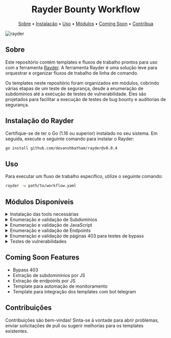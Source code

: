 <h1 align="center">Rayder Bounty Workflow</h1>

<p align="center">
  <a href="#sobre">Sobre</a> •
  <a href="#instalação-do-rayder">Instalação</a> •
  <a href="#uso">Uso</a> •
  <a href="#módulos-disponíveis">Módulos</a> •
  <a href="#coming-soon-features">Coming Soon</a> •
  <a href="#contribuições">Contribua</a> 
</p>

![rayder](https://github.com/devanshbatham/rayder/blob/main/static/banner.png?raw=true)

## Sobre

Este repositório contém templates e fluxos de trabalho prontos para uso com a ferramenta [Rayder](https://github.com/devanshbatham/rayder). A ferramenta Rayder é uma solução leve para orquestrar e organizar fluxos de trabalho de linha de comando.

Os templates neste repositório foram organizados em módulos, cobrindo várias etapas de um teste de segurança, desde a enumeração de subdomínios até a execução de testes de vulnerabilidade. Eles são projetados para facilitar a execução de testes de bug bounty e auditorias de segurança.

## Instalação do Rayder

Certifique-se de ter o Go (1.16 ou superior) instalado no seu sistema. Em seguida, execute o seguinte comando para instalar o Rayder:

```sh
go install github.com/devanshbatham/rayder@v0.0.4
```

## Uso

Para executar um fluxo de trabalho específico, utilize o seguinte comando:

```sh
rayder -w path/to/workflow.yaml
```

## Módulos Disponíveis

<details>
  <summary>Instalação das tools necessárias</summary>
<<<<<<< HEAD
  
Instala as seguintes tools:

* Subfinder
* Amass
* Anew
* Notify
* Dnsx
* Naabu
* Httpx
* Waybackurls
* Gau
* Gauplus
* Hakrawler
* Katana
* GetJS
* Gospider
* Anti-burl
* Mantra
* Crlfuzz
* Ffuz
* Gf
* Qsreplace
* Subjack
* Subzy
* Gxss
=======

<br>

Descrição breve do que este módulo faz.

<br>
>>>>>>> 518af10873d8540101e8f3d187ee2aad824f3f3d
  
</details>
<details>
  <summary>Enumeração e validação de Subdomínios</summary>

<br>

Descrição breve do que este módulo faz.

<br>
  
</details>
<details>
  <summary>Enumeração e validação de JavaScript</summary>

<br>

Descrição breve do que este módulo faz.

<br>
  
</details>
<details>
  <summary>Enumeração e validação de Endpoints</summary>

<br>

Descrição breve do que este módulo faz.

<br>
  
</details>
<details>
  <summary>Enumeração e validação de páginas 403 para testes de bypass</summary>

<br>
  
Descrição breve do que este módulo faz.

<br>
  
</details>
<details>
  <summary>Testes de vulnerabilidades</summary>
  
<br>

1. XSS (Cross-Site Scripting)
* Descrição breve do que este módulo faz.
* Exemplo de uso e configuração.
2. XSS (Cross-Site Scripting)
* Descrição breve do que este módulo faz.
* Exemplo de uso e configuração.
3. XSS (Cross-Site Scripting)
* Descrição breve do que este módulo faz.
* Exemplo de uso e configuração.
4. XSS (Cross-Site Scripting)
* Descrição breve do que este módulo faz.
* Exemplo de uso e configuração.
5. XSS (Cross-Site Scripting)
* Descrição breve do que este módulo faz.
* Exemplo de uso e configuração.
6. XSS (Cross-Site Scripting)
* Descrição breve do que este módulo faz.
* Exemplo de uso e configuração.
7. XSS (Cross-Site Scripting)
* Descrição breve do que este módulo faz.
* Exemplo de uso e configuração.
8. XSS (Cross-Site Scripting)
* Descrição breve do que este módulo faz.
* Exemplo de uso e configuração.
9. XSS (Cross-Site Scripting)
* Descrição breve do que este módulo faz.
* Exemplo de uso e configuração.
10. XSS (Cross-Site Scripting)
* Descrição breve do que este módulo faz.
* Exemplo de uso e configuração.
11. XSS (Cross-Site Scripting)
* Descrição breve do que este módulo faz.
* Exemplo de uso e configuração.
12. XSS (Cross-Site Scripting)
* Descrição breve do que este módulo faz.
* Exemplo de uso e configuração.

<br>
  
</details>

## Coming Soon Features

* Bypass 403 
* Extração de subdominínios por JS
* Extração de endpoints por JS
* Template para automação de monitoramento
* Template para integração dos templates com bot telegram

## Contribuições

Contribuições são bem-vindas! Sinta-se à vontade para abrir problemas, enviar solicitações de pull ou sugerir melhorias para os templates existentes.
